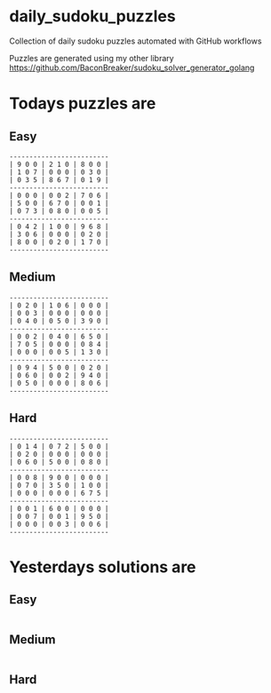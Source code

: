 
# daily_sudoku_puzzles 

Collection of daily sudoku puzzles automated with GitHub workflows 

Puzzles are generated using my other library https://github.com/BaconBreaker/sudoku_solver_generator_golang 
 

# Todays puzzles are 

## Easy 

```
-------------------------
| 9 0 0 | 2 1 0 | 8 0 0 | 
| 1 0 7 | 0 0 0 | 0 3 0 | 
| 0 3 5 | 8 6 7 | 0 1 9 | 
-------------------------
| 0 0 0 | 0 0 2 | 7 0 6 | 
| 5 0 0 | 6 7 0 | 0 0 1 | 
| 0 7 3 | 0 8 0 | 0 0 5 | 
-------------------------
| 0 4 2 | 1 0 0 | 9 6 8 | 
| 3 0 6 | 0 0 0 | 0 2 0 | 
| 8 0 0 | 0 2 0 | 1 7 0 | 
-------------------------
```
## Medium 

```
-------------------------
| 0 2 0 | 1 0 6 | 0 0 0 | 
| 0 0 3 | 0 0 0 | 0 0 0 | 
| 0 4 0 | 0 5 0 | 3 9 0 | 
-------------------------
| 0 0 2 | 0 4 0 | 6 5 0 | 
| 7 0 5 | 0 0 0 | 0 8 4 | 
| 0 0 0 | 0 0 5 | 1 3 0 | 
-------------------------
| 0 9 4 | 5 0 0 | 0 2 0 | 
| 0 6 0 | 0 0 2 | 9 4 0 | 
| 0 5 0 | 0 0 0 | 8 0 6 | 
-------------------------
```
## Hard 

```
-------------------------
| 0 1 4 | 0 7 2 | 5 0 0 | 
| 0 2 0 | 0 0 0 | 0 0 0 | 
| 0 6 0 | 5 0 0 | 0 8 0 | 
-------------------------
| 0 0 8 | 9 0 0 | 0 0 0 | 
| 0 7 0 | 3 5 0 | 1 0 0 | 
| 0 0 0 | 0 0 0 | 6 7 5 | 
-------------------------
| 0 0 1 | 6 0 0 | 0 0 0 | 
| 0 0 7 | 0 0 1 | 9 5 0 | 
| 0 0 0 | 0 0 3 | 0 0 6 | 
-------------------------
```
# Yesterdays solutions are 

## Easy 

```
```
## Medium 

```
```
## Hard 

```
```
